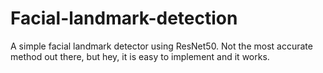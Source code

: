 # Facial-landmark-detection
A simple facial landmark detector using ResNet50. Not the most accurate method out there, but hey, it is easy to implement and it works. 
